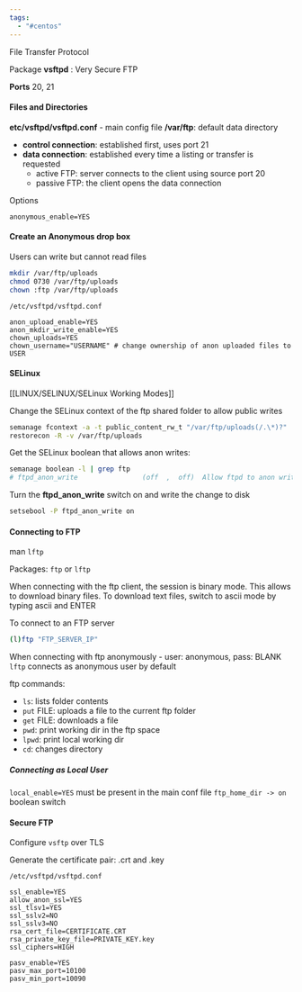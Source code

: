 ```yaml
---
tags:
  - "#centos"
---
```

File Transfer Protocol

Package
**vsftpd** : Very Secure FTP

**Ports** 20, 21
#### Files and Directories

**etc/vsftpd/vsftpd.conf** - main config file
**/var/ftp**: default data directory

* **control connection**: established first, uses port 21
* **data connection**: established every time a listing or transfer is requested
	* active FTP: server connects to the client using source port 20
	* passive FTP: the client opens the data connection

Options

```
anonymous_enable=YES
```

#### Create an Anonymous drop box

Users can write but cannot read files

``` bash
mkdir /var/ftp/uploads
chmod 0730 /var/ftp/uploads
chown :ftp /var/ftp/uploads
```

`/etc/vsftpd/vsftpd.conf`
```
anon_upload_enable=YES
anon_mkdir_write_enable=YES
chown_uploads=YES
chown_username="USERNAME" # change ownership of anon uploaded files to USER
```
#### SELinux

[[LINUX/SELINUX/SELinux Working Modes]]

Change the SELinux context of the ftp shared folder to allow public writes

``` bash
semanage fcontext -a -t public_content_rw_t "/var/ftp/uploads(/.\*)?"
restorecon -R -v /var/ftp/uploads
```

Get the SELinux boolean that allows anon writes:

``` bash
semanage boolean -l | grep ftp
# ftpd_anon_write                (off  ,  off)  Allow ftpd to anon write
```

Turn the **ftpd_anon_write** switch on and write the change to disk

``` bash
setsebool -P ftpd_anon_write on
```

#### Connecting to FTP

man `lftp`

Packages: 
`ftp` or `lftp`

When connecting with the ftp client, the session is binary mode. This allows to download binary files. To download text files, switch to ascii mode by typing ascii and ENTER

To connect to an FTP server

``` bash
(l)ftp "FTP_SERVER_IP"
```

When connecting with ftp anonymously - user: anonymous, pass: BLANK
`lftp` connects as anonymous user by default

ftp commands:
* `ls`: lists folder contents
* `put` FILE: uploads a file to the current ftp folder
* `get` FILE: downloads a file
* `pwd`: print working dir in the ftp space
* `lpwd`: print local working dir
* `cd`: changes directory
##### Connecting as Local User

`local_enable=YES` must be present in the main conf file
`ftp_home_dir -> on` boolean switch

#### Secure FTP

Configure `vsftp` over TLS

Generate the certificate pair: .crt and .key

`/etc/vsftpd/vsftpd.conf`
```
ssl_enable=YES
allow_anon_ssl=YES
ssl_tlsv1=YES
ssl_sslv2=NO
ssl_sslv3=NO
rsa_cert_file=CERTIFICATE.CRT
rsa_private_key_file=PRIVATE_KEY.key
ssl_ciphers=HIGH

pasv_enable=YES
pasv_max_port=10100
pasv_min_port=10090
```
